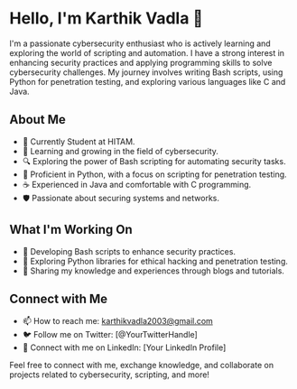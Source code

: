 # Hello, I'm Karthik Vadla 👋

I'm a passionate cybersecurity enthusiast who is actively learning and exploring the world of scripting and automation. I have a strong interest in enhancing security practices and applying programming skills to solve cybersecurity challenges. My journey involves writing Bash scripts, using Python for penetration testing, and exploring various languages like C and Java.

## About Me

- 💼 Currently Student at HITAM.
- 🌱 Learning and growing in the field of cybersecurity.
- 🔍 Exploring the power of Bash scripting for automating security tasks.
- 🐍 Proficient in Python, with a focus on scripting for penetration testing.
- ☕ Experienced in Java and comfortable with C programming.
- 🛡️ Passionate about securing systems and networks.

## What I'm Working On

- 🔐 Developing Bash scripts to enhance security practices.
- 🐍 Exploring Python libraries for ethical hacking and penetration testing.
- 💬 Sharing my knowledge and experiences through blogs and tutorials.

## Connect with Me

- 📫 How to reach me: karthikvadla2003@gmail.com
- 🐦 Follow me on Twitter: [@YourTwitterHandle]
- 💼 Connect with me on LinkedIn: [Your LinkedIn Profile]

Feel free to connect with me, exchange knowledge, and collaborate on projects related to cybersecurity, scripting, and more!

<!-- Add any additional sections, projects, or badges as desired -->

